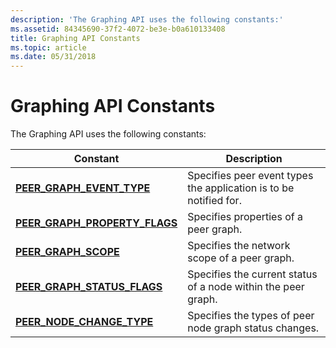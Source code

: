 ```yaml
---
description: 'The Graphing API uses the following constants:'
ms.assetid: 84345690-37f2-4072-be3e-b0a610133408
title: Graphing API Constants
ms.topic: article
ms.date: 05/31/2018
---
```


# Graphing API Constants

The Graphing API uses the following constants:



| Constant                                                          | Description                                                       |
|-------------------------------------------------------------------|-------------------------------------------------------------------|
| [**PEER\_GRAPH\_EVENT\_TYPE**](/windows/desktop/api/P2P/ne-p2p-peer_graph_event_type)         | Specifies peer event types the application is to be notified for. |
| [**PEER\_GRAPH\_PROPERTY\_FLAGS**](/windows/desktop/api/P2P/ne-p2p-peer_graph_property_flags) | Specifies properties of a peer graph.                             |
| [**PEER\_GRAPH\_SCOPE**](/windows/desktop/api/P2P/ne-p2p-peer_graph_scope)                    | Specifies the network scope of a peer graph.                      |
| [**PEER\_GRAPH\_STATUS\_FLAGS**](/windows/desktop/api/P2P/ne-p2p-peer_graph_status_flags)     | Specifies the current status of a node within the peer graph.     |
| [**PEER\_NODE\_CHANGE\_TYPE**](/windows/desktop/api/P2P/ne-p2p-peer_node_change_type)         | Specifies the types of peer node graph status changes.            |



 

 

 



